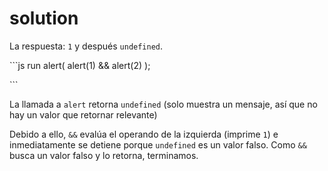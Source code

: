 # solution

La respuesta: `1` y después `undefined`.

\`\`\`js run alert\( alert\(1\) && alert\(2\) \);

\`\`\`

La llamada a `alert` retorna `undefined` \(solo muestra un mensaje, así que no hay un valor que retornar relevante\)

Debido a ello, `&&` evalúa el operando de la izquierda \(imprime `1`\) e inmediatamente se detiene porque `undefined` es un valor falso. Como `&&` busca un valor falso y lo retorna, terminamos.

